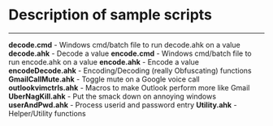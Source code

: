 # Description of sample scripts
- - -
**decode.cmd** - Windows cmd/batch file to run decode.ahk on a value
**decode.ahk** - Decode a value
**encode.cmd** - Windows cmd/batch file to run encode.ahk on a value
**encode.ahk** - Encode a value
**encodeDecode.ahk** - Encoding/Decoding (really Obfuscating) functions
**GmailCallMute.ahk** - Toggle mute on a Google voice call
**outlookvimctrls.ahk** - Macros to make Outlook perform more like Gmail
**UberNagKill.ahk** - Put the smack down on annoying windows
**userAndPwd.ahk** - Process userid and password entry
**Utility.ahk** - Helper/Utility functions
